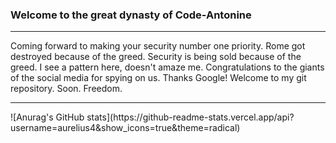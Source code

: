 ### Welcome to the great dynasty of Code-Antonine
<hr>
Coming forward to making your security number one priority.
Rome got destroyed because of the greed. Security is being sold because of the greed. I see a pattern here, doesn't amaze me.
Congratulations to the giants of the social media for spying on us. Thanks Google!
Welcome to my git repository.
Soon. Freedom.
<hr>
![Anurag's GitHub stats](https://github-readme-stats.vercel.app/api?username=aurelius4&show_icons=true&theme=radical)

<!--
**aurelius4/aurelius4** is a ✨ _special_ ✨ repository because its `README.md` (this file) appears on your GitHub profile.

Here are some ideas to get you started:

- 🔭 I’m currently working on ...
- 🌱 I’m currently learning ...
- 👯 I’m looking to collaborate on ...
- 🤔 I’m looking for help with ...
- 💬 Ask me about ...
- 📫 How to reach me: ...
- 😄 Pronouns: ...
- ⚡ Fun fact: ...
-->
